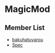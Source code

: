 # MagicMod

## Member List
- [bakuhatuyarou](https://github.com/bakuhatuyarou)
- [Spec](https://github.com/Spectrasonicz)
